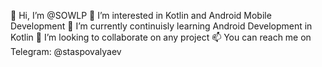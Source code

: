 👋 Hi, I’m @SOWLP
👀 I’m interested in Kotlin and Android Mobile Development
🌱 I’m currently continuisly learning Android Development in Kotlin
💞️ I’m looking to collaborate on any project
📫 You can reach me on Telegram: @staspovalyaev
